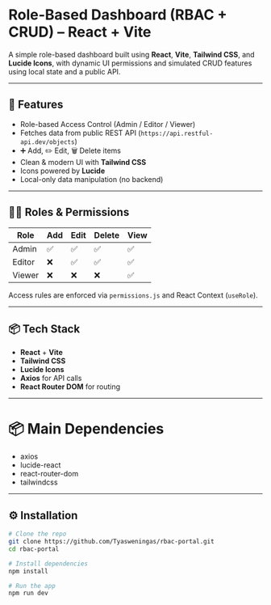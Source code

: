 # Role-Based Dashboard (RBAC + CRUD) – React + Vite

A simple role-based dashboard built using **React**, **Vite**, **Tailwind CSS**, and **Lucide Icons**, with dynamic UI permissions and simulated CRUD features using local state and a public API.

---

## 🚀 Features

-  Role-based Access Control (Admin / Editor / Viewer)
-  Fetches data from public REST API (`https://api.restful-api.dev/objects`)
- ➕ Add, ✏️ Edit, 🗑️ Delete items 
-  Clean & modern UI with **Tailwind CSS**
-  Icons powered by **Lucide**
-  Local-only data manipulation (no backend)

---

## 🧑‍💼 Roles & Permissions

| Role    | Add | Edit | Delete | View |
|---------|-----|------|--------|------|
| Admin   | ✅  | ✅   | ✅     | ✅   |
| Editor  |  ❌ | ✅   |  ✅    | ✅   |
| Viewer  | ❌  | ❌   |   ❌   | ✅   |

Access rules are enforced via `permissions.js` and React Context (`useRole`).

---

## 📦 Tech Stack

- **React** + **Vite**  
- **Tailwind CSS**  
- **Lucide Icons**  
- **Axios** for API calls  
- **React Router DOM** for routing  

---

# 📦 Main Dependencies

- axios
- lucide-react
- react-router-dom
- tailwindcss

---

## ⚙️ Installation

```bash
# Clone the repo
git clone https://github.com/Tyasweningas/rbac-portal.git
cd rbac-portal

# Install dependencies
npm install

# Run the app
npm run dev
